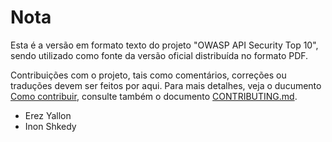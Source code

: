 # Nota

Esta é a versão em formato texto do projeto "OWASP API Security Top 10", sendo utilizado como fonte da versão oficial distribuída no formato PDF.

Contribuições com o projeto, tais como comentários, correções ou traduções devem ser feitos por aqui. Para mais detalhes, veja o ducumento [Como contribuir][1], consulte também o documento [CONTRIBUTING.md][1].

* Erez Yallon
* Inon Shkedy

[1]: ./CONTRIBUTING.md
